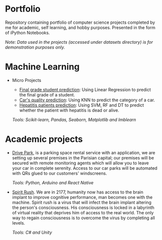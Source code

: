 # Portfolio
Repository containing portfolio of computer science projects completed by me for academic, self learning, and hobby purposes. Presented in the form of iPython Notebooks.

*Note: Data used in the projects (accessed under datasets directory) is for demonstration purposes only.*

# Machine Learning


- Micro Projects
    - [Final grade student prediction](ML%20Micro%20Projects/Machine%20Learning%20with%20Linear%20Regression.ipynb): Using Linear Regression to predict the final grade of a student.
    - [Car's quality prediction](ML%20Micro%20Projects/Machine%20Learning%20with%20KNN.ipynb): Using KNN to predict the category of a car.
    - [Hepatitis patients prediction](ML%20Micro%20Projects/Machine%20Learning%20with%20SVM&Random%20Forest&Decision%20Tree.ipynb): Using SVM, RF and DT to predict whether the patient with hepatitis is dead or alive.

    *Tools: Scikit-learn, Pandas, Seaborn, Matplotlib and Imblearn*
    
# Academic projects


   - [Drive Park](https://github.com/reda-maizate/Drive-Park), is a parking space rental service with an application, we are setting up several premises in the Parisian capital; our premises will be secured with remote monitoring agents which will allow you to leave your car in complete serenity. Access to our car parks will be automated with QRs glued to our customers' windscreens.
   
     *Tools: Python, Arduino and React Native*   

   - [Spirit Rush](https://github.com/reda-maizate/Spirit-Rush). We are in 2177, humanity now has access to the brain implant to improve cognitive performance, man becomes one with the machine. Spirit rush is a virus that will infect the brain implant altering the person's consciousness. His consciousness is locked in a labyrinth of virtual reality that deprives him of access to the real world. The only way to regain consciousness is to overcome the virus by completing all levels. 
   
     *Tools: C# and Unity*
